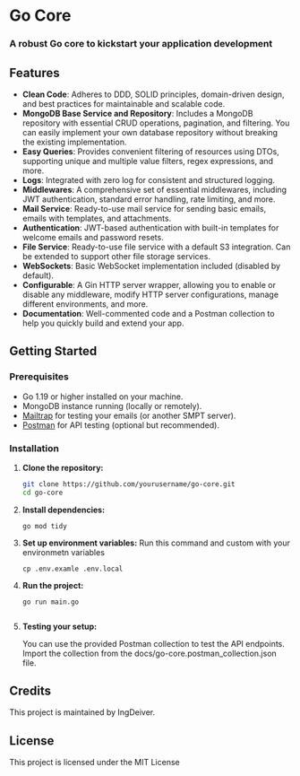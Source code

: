 # Go Core

### A robust Go core to kickstart your application development

## Features
- **Clean Code**: Adheres to DDD, SOLID principles, domain-driven design, and best practices for maintainable and scalable code.
- **MongoDB Base Service and Repository**: Includes a MongoDB repository with essential CRUD operations, pagination, and filtering. You can easily implement your own database repository without breaking the existing implementation.
- **Easy Queries**: Provides convenient filtering of resources using DTOs, supporting unique and multiple value filters, regex expressions, and more.
- **Logs**: Integrated with zero log for consistent and structured logging.
- **Middlewares**: A comprehensive set of essential middlewares, including JWT authentication, standard error handling, rate limiting, and more.
- **Mail Service**: Ready-to-use mail service for sending basic emails, emails with templates, and attachments.
- **Authentication**: JWT-based authentication with built-in templates for welcome emails and password resets.
- **File Service**: Ready-to-use file service with a default S3 integration. Can be extended to support other file storage services.
- **WebSockets**: Basic WebSocket implementation included (disabled by default).
- **Configurable**: A Gin HTTP server wrapper, allowing you to enable or disable any middleware, modify HTTP server configurations, manage different environments, and more.
- **Documentation**: Well-commented code and a Postman collection to help you quickly build and extend your app.

## Getting Started

### Prerequisites
- Go 1.19 or higher installed on your machine.
- MongoDB instance running (locally or remotely).
- [Mailtrap](https://mailtrap.io/) for testing your emails (or another SMPT server).
- [Postman](https://www.postman.com/downloads/) for API testing (optional but recommended).

### Installation

1. **Clone the repository:**
   ```sh
   git clone https://github.com/yourusername/go-core.git
   cd go-core
   
2. **Install dependencies:**
   ```
   go mod tidy
   
3. **Set up environment variables:**
   Run this command and custom with your environmetn variables
   ```
   cp .env.examle .env.local

5. **Run the project:**
   ```
   go run main.go


6. **Testing your setup:**
   
   You can use the provided Postman collection to test the API endpoints. Import the collection from the docs/go-core.postman_collection.json file.
   
## Credits
This project is maintained by IngDeiver.

## License
This project is licensed under the MIT License 
